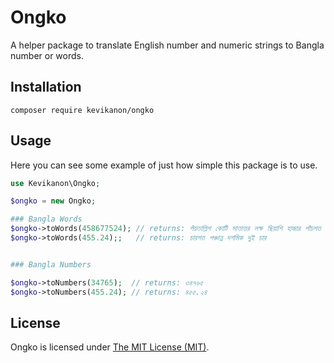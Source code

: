 # Ongko

A helper package to translate English number and numeric strings to Bangla number or words.

## Installation

```
composer require kevikanon/ongko

```

## Usage

Here you can see some example of just how simple this package is to use.

```php
use Kevikanon\Ongko;

$ongko = new Ongko;

### Bangla Words
$ongko->toWords(458677524); // returns: পঁয়তাল্লিশ কোটি সাতাত্তর লক্ষ ছিয়াশি হাজার পাঁচশত চব্বিশ
$ongko->toWords(455.24);;   // returns: চারশত পঞ্চান্ন দশমিক দুই চার


### Bangla Numbers

$ongko->toNumbers(34765);  // returns: ৩৪৭৬৫
$ongko->toNumbers(455.24); // returns: ৪৫৫.২৪

```

## License

Ongko is licensed under [The MIT License (MIT)](LICENSE).
